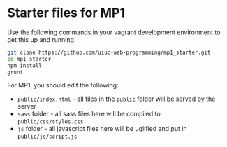# Starter files for MP1
Use the following commands in your vagrant development environment to get this up and running
```bash
git clone https://github.com/uiuc-web-programming/mp1_starter.git
cd mp1_starter
npm install
grunt
```

For MP1, you should edit the following:
- `public/index.html` - all files in the `public` folder will be served by the server
- `sass` folder - all sass files here will be compiled to `public/css/styles.css`
- `js` folder - all javascript files here will be uglified and put in `public/js/script.js`

